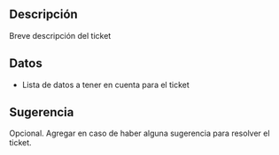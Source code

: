 ## Descripción
Breve descripción del ticket

## Datos
 - Lista de datos a tener en cuenta para el ticket

## Sugerencia
Opcional. Agregar en caso de haber alguna sugerencia para resolver el ticket.
